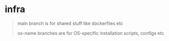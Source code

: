 # infra

> main branch is for shared stuff like dockerfiles etc
>
> os-name branches are for OS-specific installation scripts, configs etc
>
